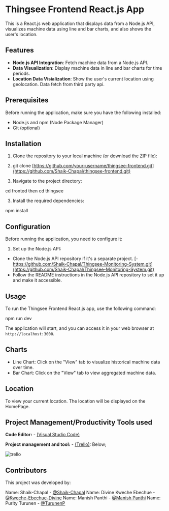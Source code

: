 # Thingsee Frontend React.js App

This is a React.js web application that displays data from a Node.js API, visualizes machine data using line and bar charts, and also shows the user's location.

## Features
- **Node.js API Integration**: Fetch machine data from a Node.js API.
- **Data Visualization**: Display machine data in line and bar charts for  time periods.
- **Location Data Visialization**: Show the user's current location using geolocation. Data fetch from third party api.

## Prerequisites

Before running the application, make sure you have the following installed:

- Node.js and npm (Node Package Manager)
- Git (optional)

## Installation

1. Clone the repository to your local machine (or download the ZIP file):
2. git clone [https://github.com/your-username/thingsee-frontend.git](https://github.com/Shaik-Chapal/thingsee-frontend.git)



2. Navigate to the project directory:

cd fronted
 then
 cd thingsee



3. Install the required dependencies:

npm install



## Configuration

Before running the application, you need to configure it:

1. Set up the Node.js API:

- Clone the Node.js API repository if it's a separate project.
[- https://github.com/Shaik-Chapal/Thingsee-Monitoring-System.git](https://github.com/Shaik-Chapal/Thingsee-Monitoring-System.git)
- Follow the README instructions in the Node.js API repository to set it up and make it accessible.

 

## Usage

To run the Thingsee Frontend React.js app, use the following command:

npm run dev



The application will start, and you can access it in your web browser at `http://localhost:3000`.

## Charts

- Line Chart: Click on the "View" tab to visualize historical machine data over time.
- Bar Chart: Click on the "View" tab to view aggregated machine data.

## Location

To view your current location. The location will be displayed on the HomePage.



## Project Management/Productivity Tools used

**Code Editor:** - [(Visual Studio Code)](https://code.visualstudio.com/)


**Project management and tool:**  - [(Trello)](https://trello.com/templates/project-management): Below;


![trello](https://github.com/Shaik-Chapal/thingsee-frontend/assets/43337898/0444975a-cbc9-44b7-aea7-8da9d29b2e92)



## Contributors
This project was developed by:

Name: Shaik-Chapal - [@Shaik-Chapal](https://github.com/Shaik-Chapal/Thingsee-Monitoring-System)
Name: Divine Kweche Ebechue - [@Kweche-Ebechue-Divine](https://github.com/Shaik-Chapal/Thingsee-Monitoring-System)
Name: Manish Panthi - [@Manish Panthi](https://github.com/Shaik-Chapal/Thingsee-Monitoring-System)
Name: Purity Turunen - [@TurunenP](https://github.com/TurunenP/Thingsee-Monitoring-System)

